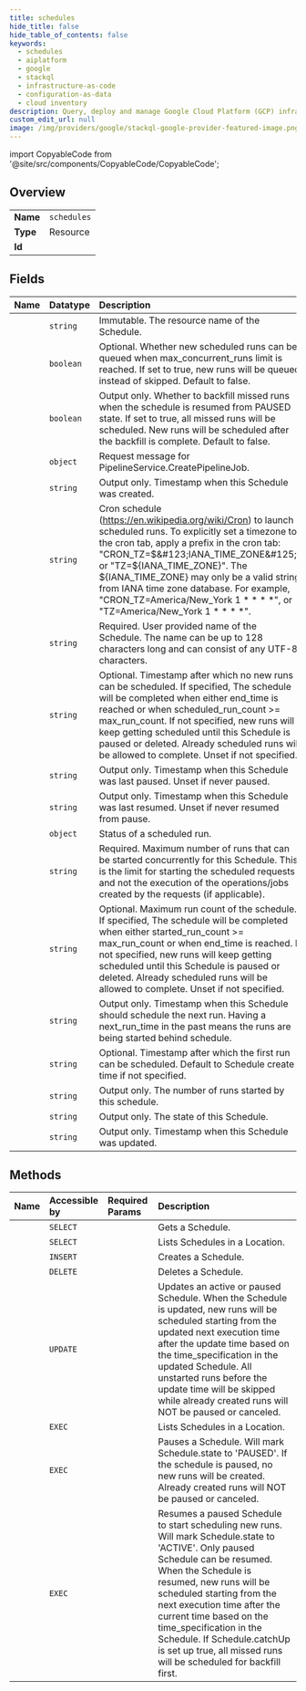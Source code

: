 ```yaml
---
title: schedules
hide_title: false
hide_table_of_contents: false
keywords:
  - schedules
  - aiplatform
  - google    
  - stackql
  - infrastructure-as-code
  - configuration-as-data
  - cloud inventory
description: Query, deploy and manage Google Cloud Platform (GCP) infrastructure and resources using SQL
custom_edit_url: null
image: /img/providers/google/stackql-google-provider-featured-image.png
---
```


import CopyableCode from '@site/src/components/CopyableCode/CopyableCode';




## Overview
<table><tbody>
<tr><td><b>Name</b></td><td><code>schedules</code></td></tr>
<tr><td><b>Type</b></td><td>Resource</td></tr>
<tr><td><b>Id</b></td><td><CopyableCode code="google.aiplatform.schedules" /></td></tr>
</tbody></table>

## Fields
| Name | Datatype | Description |
|:-----|:---------|:------------|
| <CopyableCode code="name" /> | `string` | Immutable. The resource name of the Schedule. |
| <CopyableCode code="allowQueueing" /> | `boolean` | Optional. Whether new scheduled runs can be queued when max_concurrent_runs limit is reached. If set to true, new runs will be queued instead of skipped. Default to false. |
| <CopyableCode code="catchUp" /> | `boolean` | Output only. Whether to backfill missed runs when the schedule is resumed from PAUSED state. If set to true, all missed runs will be scheduled. New runs will be scheduled after the backfill is complete. Default to false. |
| <CopyableCode code="createPipelineJobRequest" /> | `object` | Request message for PipelineService.CreatePipelineJob. |
| <CopyableCode code="createTime" /> | `string` | Output only. Timestamp when this Schedule was created. |
| <CopyableCode code="cron" /> | `string` | Cron schedule (https://en.wikipedia.org/wiki/Cron) to launch scheduled runs. To explicitly set a timezone to the cron tab, apply a prefix in the cron tab: "CRON_TZ=$&#123;IANA_TIME_ZONE&#125;" or "TZ=$&#123;IANA_TIME_ZONE&#125;". The $&#123;IANA_TIME_ZONE&#125; may only be a valid string from IANA time zone database. For example, "CRON_TZ=America/New_York 1 * * * *", or "TZ=America/New_York 1 * * * *". |
| <CopyableCode code="displayName" /> | `string` | Required. User provided name of the Schedule. The name can be up to 128 characters long and can consist of any UTF-8 characters. |
| <CopyableCode code="endTime" /> | `string` | Optional. Timestamp after which no new runs can be scheduled. If specified, The schedule will be completed when either end_time is reached or when scheduled_run_count &gt;= max_run_count. If not specified, new runs will keep getting scheduled until this Schedule is paused or deleted. Already scheduled runs will be allowed to complete. Unset if not specified. |
| <CopyableCode code="lastPauseTime" /> | `string` | Output only. Timestamp when this Schedule was last paused. Unset if never paused. |
| <CopyableCode code="lastResumeTime" /> | `string` | Output only. Timestamp when this Schedule was last resumed. Unset if never resumed from pause. |
| <CopyableCode code="lastScheduledRunResponse" /> | `object` | Status of a scheduled run. |
| <CopyableCode code="maxConcurrentRunCount" /> | `string` | Required. Maximum number of runs that can be started concurrently for this Schedule. This is the limit for starting the scheduled requests and not the execution of the operations/jobs created by the requests (if applicable). |
| <CopyableCode code="maxRunCount" /> | `string` | Optional. Maximum run count of the schedule. If specified, The schedule will be completed when either started_run_count &gt;= max_run_count or when end_time is reached. If not specified, new runs will keep getting scheduled until this Schedule is paused or deleted. Already scheduled runs will be allowed to complete. Unset if not specified. |
| <CopyableCode code="nextRunTime" /> | `string` | Output only. Timestamp when this Schedule should schedule the next run. Having a next_run_time in the past means the runs are being started behind schedule. |
| <CopyableCode code="startTime" /> | `string` | Optional. Timestamp after which the first run can be scheduled. Default to Schedule create time if not specified. |
| <CopyableCode code="startedRunCount" /> | `string` | Output only. The number of runs started by this schedule. |
| <CopyableCode code="state" /> | `string` | Output only. The state of this Schedule. |
| <CopyableCode code="updateTime" /> | `string` | Output only. Timestamp when this Schedule was updated. |
## Methods
| Name | Accessible by | Required Params | Description |
|:-----|:--------------|:----------------|:------------|
| <CopyableCode code="get" /> | `SELECT` | <CopyableCode code="locationsId, projectsId, schedulesId" /> | Gets a Schedule. |
| <CopyableCode code="list" /> | `SELECT` | <CopyableCode code="locationsId, projectsId" /> | Lists Schedules in a Location. |
| <CopyableCode code="create" /> | `INSERT` | <CopyableCode code="locationsId, projectsId" /> | Creates a Schedule. |
| <CopyableCode code="delete" /> | `DELETE` | <CopyableCode code="locationsId, projectsId, schedulesId" /> | Deletes a Schedule. |
| <CopyableCode code="patch" /> | `UPDATE` | <CopyableCode code="locationsId, projectsId, schedulesId" /> | Updates an active or paused Schedule. When the Schedule is updated, new runs will be scheduled starting from the updated next execution time after the update time based on the time_specification in the updated Schedule. All unstarted runs before the update time will be skipped while already created runs will NOT be paused or canceled. |
| <CopyableCode code="_list" /> | `EXEC` | <CopyableCode code="locationsId, projectsId" /> | Lists Schedules in a Location. |
| <CopyableCode code="pause" /> | `EXEC` | <CopyableCode code="locationsId, projectsId, schedulesId" /> | Pauses a Schedule. Will mark Schedule.state to 'PAUSED'. If the schedule is paused, no new runs will be created. Already created runs will NOT be paused or canceled. |
| <CopyableCode code="resume" /> | `EXEC` | <CopyableCode code="locationsId, projectsId, schedulesId" /> | Resumes a paused Schedule to start scheduling new runs. Will mark Schedule.state to 'ACTIVE'. Only paused Schedule can be resumed. When the Schedule is resumed, new runs will be scheduled starting from the next execution time after the current time based on the time_specification in the Schedule. If Schedule.catchUp is set up true, all missed runs will be scheduled for backfill first. |
